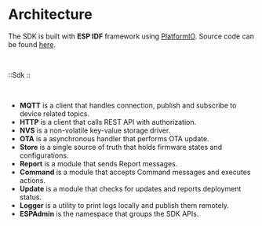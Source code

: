 # Architecture

The SDK is built with **ESP IDF** framework using [PlatformIO](https://github.com/platformio/platform-espressif32). Source code can be found [here](https://github.com/esp-admin/sdk).

<br>

::Sdk
::

<br>

- **MQTT** is a client that handles connection, publish and subscribe to device related topics.
- **HTTP** is a client that calls REST API with authorization.
- **NVS** is a non-volatile key-value storage driver.
- **OTA** is a asynchronous handler that performs OTA update.
- **Store** is a single source of truth that holds firmware states and configurations.
- **Report** is a module that sends Report messages.
- **Command** is a module that accepts Command messages and executes actions.
- **Update** is a module that checks for updates and reports deployment status.
- **Logger** is a utility to print logs locally and publish them remotely.
- **ESPAdmin** is the namespace that groups the SDK APIs.
